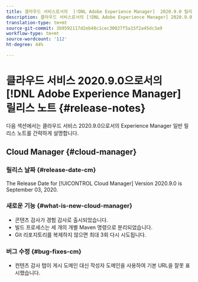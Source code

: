 ```yaml
---
title: 클라우드 서비스로서의  [!DNL Adobe Experience Manager]  2020.9.0 릴리스의 릴리스 노트
description: 클라우드 서비스로서의 [!DNL Adobe Experience Manager] 2020.9.0 릴리스 노트
translation-type: tm+mt
source-git-commit: 3b9592117d2eb48c1cec30027f5a15f2a45dc3a9
workflow-type: tm+mt
source-wordcount: '112'
ht-degree: 44%

---
```



# 클라우드 서비스 2020.9.0으로서의 [!DNL Adobe Experience Manager] 릴리스 노트 {#release-notes}

다음 섹션에서는 클라우드 서비스 2020.9.0으로서의 Experience Manager 일반 릴리스 노트를 간략하게 설명합니다.


## Cloud Manager {#cloud-manager}

### 릴리스 날짜 {#release-date-cm}

The Release Date for [!UICONTROL Cloud Manager] Version 2020.9.0 is September 03, 2020.

### 새로운 기능 {#what-is-new-cloud-manager}

* 콘텐츠 감사가 경험 감사로 출시되었습니다.
* 빌드 프로세스는 세 개의 개별 Maven 명령으로 분리되었습니다.
* Git 리포지토리를 복제하지 않으면 최대 3회 다시 시도됩니다.

### 버그 수정 {#bug-fixes-cm}

* 컨텐츠 감사 탭이 게시 도메인 대신 작성자 도메인을 사용하여 기본 URL을 잘못 표시했습니다.
